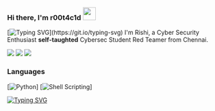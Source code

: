 ###  Hi there, I'm r00t4c1d <img width="30" src="https://camo.githubusercontent.com/e8e7b06ecf583bc040eb60e44eb5b8e0ecc5421320a92929ce21522dbc34c891/68747470733a2f2f6d656469612e67697068792e636f6d2f6d656469612f6876524a434c467a6361737252346961377a2f67697068792e676966">

[![Typing SVG](https://readme-typing-svg.herokuapp.com/?lines=I'm+Rishi;)](https://git.io/typing-svg)
I'm Rishi, a Cyber Security Enthusiast **self-taughted** Cybersec Student Red Teamer from Chennai.

[![](https://img.shields.io/badge/-🌈%20Website-FFF)](https://?ref=github)
[![](https://img.shields.io/badge/-Discord-FFF?&logo=Discord)](https://discord.gg/r00t_4c1d)
[![](https://img.shields.io/badge/-Telegram-FFF?&logo=Telegram)](https://t.me/r00t4c1d)

### Languages

[![Python](https://img.shields.io/badge/-Python-000?&logo=Python)]
[![Shell Scripting](https://img.shields.io/badge/-Shell_Scripting-000?&logo=linux)]

[![Typing SVG](https://readme-typing-svg.herokuapp.com/?lines=First+line+of+text;Second+line+of+text)](https://git.io/typing-svg)
